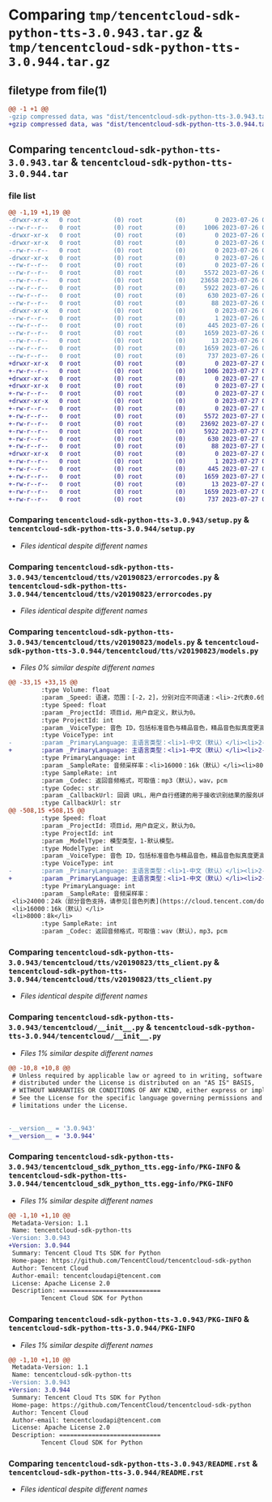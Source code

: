 # Comparing `tmp/tencentcloud-sdk-python-tts-3.0.943.tar.gz` & `tmp/tencentcloud-sdk-python-tts-3.0.944.tar.gz`

## filetype from file(1)

```diff
@@ -1 +1 @@
-gzip compressed data, was "dist/tencentcloud-sdk-python-tts-3.0.943.tar", last modified: Wed Jul 26 00:47:50 2023, max compression
+gzip compressed data, was "dist/tencentcloud-sdk-python-tts-3.0.944.tar", last modified: Thu Jul 27 02:27:06 2023, max compression
```

## Comparing `tencentcloud-sdk-python-tts-3.0.943.tar` & `tencentcloud-sdk-python-tts-3.0.944.tar`

### file list

```diff
@@ -1,19 +1,19 @@
-drwxr-xr-x   0 root         (0) root         (0)        0 2023-07-26 00:47:50.000000 tencentcloud-sdk-python-tts-3.0.943/
--rw-r--r--   0 root         (0) root         (0)     1006 2023-07-26 00:47:48.000000 tencentcloud-sdk-python-tts-3.0.943/setup.py
-drwxr-xr-x   0 root         (0) root         (0)        0 2023-07-26 00:47:50.000000 tencentcloud-sdk-python-tts-3.0.943/tencentcloud/
-drwxr-xr-x   0 root         (0) root         (0)        0 2023-07-26 00:47:50.000000 tencentcloud-sdk-python-tts-3.0.943/tencentcloud/tts/
--rw-r--r--   0 root         (0) root         (0)        0 2023-07-26 00:47:48.000000 tencentcloud-sdk-python-tts-3.0.943/tencentcloud/tts/__init__.py
-drwxr-xr-x   0 root         (0) root         (0)        0 2023-07-26 00:47:50.000000 tencentcloud-sdk-python-tts-3.0.943/tencentcloud/tts/v20190823/
--rw-r--r--   0 root         (0) root         (0)        0 2023-07-26 00:47:48.000000 tencentcloud-sdk-python-tts-3.0.943/tencentcloud/tts/v20190823/__init__.py
--rw-r--r--   0 root         (0) root         (0)     5572 2023-07-26 00:47:48.000000 tencentcloud-sdk-python-tts-3.0.943/tencentcloud/tts/v20190823/errorcodes.py
--rw-r--r--   0 root         (0) root         (0)    23658 2023-07-26 00:47:48.000000 tencentcloud-sdk-python-tts-3.0.943/tencentcloud/tts/v20190823/models.py
--rw-r--r--   0 root         (0) root         (0)     5922 2023-07-26 00:47:48.000000 tencentcloud-sdk-python-tts-3.0.943/tencentcloud/tts/v20190823/tts_client.py
--rw-r--r--   0 root         (0) root         (0)      630 2023-07-26 00:47:48.000000 tencentcloud-sdk-python-tts-3.0.943/tencentcloud/__init__.py
--rw-r--r--   0 root         (0) root         (0)       88 2023-07-26 00:47:50.000000 tencentcloud-sdk-python-tts-3.0.943/setup.cfg
-drwxr-xr-x   0 root         (0) root         (0)        0 2023-07-26 00:47:50.000000 tencentcloud-sdk-python-tts-3.0.943/tencentcloud_sdk_python_tts.egg-info/
--rw-r--r--   0 root         (0) root         (0)        1 2023-07-26 00:47:50.000000 tencentcloud-sdk-python-tts-3.0.943/tencentcloud_sdk_python_tts.egg-info/dependency_links.txt
--rw-r--r--   0 root         (0) root         (0)      445 2023-07-26 00:47:50.000000 tencentcloud-sdk-python-tts-3.0.943/tencentcloud_sdk_python_tts.egg-info/SOURCES.txt
--rw-r--r--   0 root         (0) root         (0)     1659 2023-07-26 00:47:50.000000 tencentcloud-sdk-python-tts-3.0.943/tencentcloud_sdk_python_tts.egg-info/PKG-INFO
--rw-r--r--   0 root         (0) root         (0)       13 2023-07-26 00:47:50.000000 tencentcloud-sdk-python-tts-3.0.943/tencentcloud_sdk_python_tts.egg-info/top_level.txt
--rw-r--r--   0 root         (0) root         (0)     1659 2023-07-26 00:47:50.000000 tencentcloud-sdk-python-tts-3.0.943/PKG-INFO
--rw-r--r--   0 root         (0) root         (0)      737 2023-07-26 00:47:48.000000 tencentcloud-sdk-python-tts-3.0.943/README.rst
+drwxr-xr-x   0 root         (0) root         (0)        0 2023-07-27 02:27:06.000000 tencentcloud-sdk-python-tts-3.0.944/
+-rw-r--r--   0 root         (0) root         (0)     1006 2023-07-27 02:27:06.000000 tencentcloud-sdk-python-tts-3.0.944/setup.py
+drwxr-xr-x   0 root         (0) root         (0)        0 2023-07-27 02:27:06.000000 tencentcloud-sdk-python-tts-3.0.944/tencentcloud/
+drwxr-xr-x   0 root         (0) root         (0)        0 2023-07-27 02:27:06.000000 tencentcloud-sdk-python-tts-3.0.944/tencentcloud/tts/
+-rw-r--r--   0 root         (0) root         (0)        0 2023-07-27 02:27:06.000000 tencentcloud-sdk-python-tts-3.0.944/tencentcloud/tts/__init__.py
+drwxr-xr-x   0 root         (0) root         (0)        0 2023-07-27 02:27:06.000000 tencentcloud-sdk-python-tts-3.0.944/tencentcloud/tts/v20190823/
+-rw-r--r--   0 root         (0) root         (0)        0 2023-07-27 02:27:06.000000 tencentcloud-sdk-python-tts-3.0.944/tencentcloud/tts/v20190823/__init__.py
+-rw-r--r--   0 root         (0) root         (0)     5572 2023-07-27 02:27:06.000000 tencentcloud-sdk-python-tts-3.0.944/tencentcloud/tts/v20190823/errorcodes.py
+-rw-r--r--   0 root         (0) root         (0)    23692 2023-07-27 02:27:06.000000 tencentcloud-sdk-python-tts-3.0.944/tencentcloud/tts/v20190823/models.py
+-rw-r--r--   0 root         (0) root         (0)     5922 2023-07-27 02:27:06.000000 tencentcloud-sdk-python-tts-3.0.944/tencentcloud/tts/v20190823/tts_client.py
+-rw-r--r--   0 root         (0) root         (0)      630 2023-07-27 02:27:06.000000 tencentcloud-sdk-python-tts-3.0.944/tencentcloud/__init__.py
+-rw-r--r--   0 root         (0) root         (0)       88 2023-07-27 02:27:06.000000 tencentcloud-sdk-python-tts-3.0.944/setup.cfg
+drwxr-xr-x   0 root         (0) root         (0)        0 2023-07-27 02:27:06.000000 tencentcloud-sdk-python-tts-3.0.944/tencentcloud_sdk_python_tts.egg-info/
+-rw-r--r--   0 root         (0) root         (0)        1 2023-07-27 02:27:06.000000 tencentcloud-sdk-python-tts-3.0.944/tencentcloud_sdk_python_tts.egg-info/dependency_links.txt
+-rw-r--r--   0 root         (0) root         (0)      445 2023-07-27 02:27:06.000000 tencentcloud-sdk-python-tts-3.0.944/tencentcloud_sdk_python_tts.egg-info/SOURCES.txt
+-rw-r--r--   0 root         (0) root         (0)     1659 2023-07-27 02:27:06.000000 tencentcloud-sdk-python-tts-3.0.944/tencentcloud_sdk_python_tts.egg-info/PKG-INFO
+-rw-r--r--   0 root         (0) root         (0)       13 2023-07-27 02:27:06.000000 tencentcloud-sdk-python-tts-3.0.944/tencentcloud_sdk_python_tts.egg-info/top_level.txt
+-rw-r--r--   0 root         (0) root         (0)     1659 2023-07-27 02:27:06.000000 tencentcloud-sdk-python-tts-3.0.944/PKG-INFO
+-rw-r--r--   0 root         (0) root         (0)      737 2023-07-27 02:27:06.000000 tencentcloud-sdk-python-tts-3.0.944/README.rst
```

### Comparing `tencentcloud-sdk-python-tts-3.0.943/setup.py` & `tencentcloud-sdk-python-tts-3.0.944/setup.py`

 * *Files identical despite different names*

### Comparing `tencentcloud-sdk-python-tts-3.0.943/tencentcloud/tts/v20190823/errorcodes.py` & `tencentcloud-sdk-python-tts-3.0.944/tencentcloud/tts/v20190823/errorcodes.py`

 * *Files identical despite different names*

### Comparing `tencentcloud-sdk-python-tts-3.0.943/tencentcloud/tts/v20190823/models.py` & `tencentcloud-sdk-python-tts-3.0.944/tencentcloud/tts/v20190823/models.py`

 * *Files 0% similar despite different names*

```diff
@@ -33,15 +33,15 @@
         :type Volume: float
         :param _Speed: 语速，范围：[-2，2]，分别对应不同语速：<li>-2代表0.6倍</li><li>-1代表0.8倍</li><li>0代表1.0倍（默认）</li><li>1代表1.2倍</li><li>2代表1.5倍</li>如果需要更细化的语速，可以保留小数点后 2 位，例如0.5 1.1 1.8等。<br>参数值与实际语速转换，可参考[代码示例](https://sdk-1300466766.cos.ap-shanghai.myqcloud.com/sample/speed_sample.tar.gz)
         :type Speed: float
         :param _ProjectId: 项目id，用户自定义，默认为0。
         :type ProjectId: int
         :param _VoiceType: 音色 ID，包括标准音色与精品音色，精品音色拟真度更高，价格不同于标准音色，请参见[购买指南](https://cloud.tencent.com/document/product/1073/34112)。完整的音色 ID 列表请参见[音色列表](https://cloud.tencent.com/document/product/1073/92668)。
         :type VoiceType: int
-        :param _PrimaryLanguage: 主语言类型：<li>1-中文（默认）</li><li>2-英文</li>
+        :param _PrimaryLanguage: 主语言类型：<li>1-中文（默认）</li><li>2-英文</li><li>3-日文</li>
         :type PrimaryLanguage: int
         :param _SampleRate: 音频采样率：<li>16000：16k（默认）</li><li>8000：8k</li>
         :type SampleRate: int
         :param _Codec: 返回音频格式，可取值：mp3（默认），wav，pcm
         :type Codec: str
         :param _CallbackUrl: 回调 URL，用户自行搭建的用于接收识别结果的服务URL。如果用户使用轮询方式获取识别结果，则无需提交该参数。[回调说明](https://cloud.tencent.com/document/product/1073/55746)
         :type CallbackUrl: str
@@ -508,15 +508,15 @@
         :type Speed: float
         :param _ProjectId: 项目id，用户自定义，默认为0。
         :type ProjectId: int
         :param _ModelType: 模型类型，1-默认模型。
         :type ModelType: int
         :param _VoiceType: 音色 ID，包括标准音色与精品音色，精品音色拟真度更高，价格不同于标准音色，请参见[购买指南](https://cloud.tencent.com/document/product/1073/34112)。完整的音色 ID 列表请参见[音色列表](https://cloud.tencent.com/document/product/1073/92668)。
         :type VoiceType: int
-        :param _PrimaryLanguage: 主语言类型：<li>1-中文（默认）</li><li>2-英文</li>
+        :param _PrimaryLanguage: 主语言类型：<li>1-中文（默认）</li><li>2-英文</li><li>3-日文</li>
         :type PrimaryLanguage: int
         :param _SampleRate: 音频采样率：
 <li>24000：24k（部分音色支持，请参见[音色列表](https://cloud.tencent.com/document/product/1073/92668)）</li>
 <li>16000：16k（默认）</li>
 <li>8000：8k</li>
         :type SampleRate: int
         :param _Codec: 返回音频格式，可取值：wav（默认），mp3，pcm
```

### Comparing `tencentcloud-sdk-python-tts-3.0.943/tencentcloud/tts/v20190823/tts_client.py` & `tencentcloud-sdk-python-tts-3.0.944/tencentcloud/tts/v20190823/tts_client.py`

 * *Files identical despite different names*

### Comparing `tencentcloud-sdk-python-tts-3.0.943/tencentcloud/__init__.py` & `tencentcloud-sdk-python-tts-3.0.944/tencentcloud/__init__.py`

 * *Files 1% similar despite different names*

```diff
@@ -10,8 +10,8 @@
 # Unless required by applicable law or agreed to in writing, software
 # distributed under the License is distributed on an "AS IS" BASIS,
 # WITHOUT WARRANTIES OR CONDITIONS OF ANY KIND, either express or implied.
 # See the License for the specific language governing permissions and
 # limitations under the License.
 
 
-__version__ = '3.0.943'
+__version__ = '3.0.944'
```

### Comparing `tencentcloud-sdk-python-tts-3.0.943/tencentcloud_sdk_python_tts.egg-info/PKG-INFO` & `tencentcloud-sdk-python-tts-3.0.944/tencentcloud_sdk_python_tts.egg-info/PKG-INFO`

 * *Files 1% similar despite different names*

```diff
@@ -1,10 +1,10 @@
 Metadata-Version: 1.1
 Name: tencentcloud-sdk-python-tts
-Version: 3.0.943
+Version: 3.0.944
 Summary: Tencent Cloud Tts SDK for Python
 Home-page: https://github.com/TencentCloud/tencentcloud-sdk-python
 Author: Tencent Cloud
 Author-email: tencentcloudapi@tencent.com
 License: Apache License 2.0
 Description: ============================
         Tencent Cloud SDK for Python
```

### Comparing `tencentcloud-sdk-python-tts-3.0.943/PKG-INFO` & `tencentcloud-sdk-python-tts-3.0.944/PKG-INFO`

 * *Files 1% similar despite different names*

```diff
@@ -1,10 +1,10 @@
 Metadata-Version: 1.1
 Name: tencentcloud-sdk-python-tts
-Version: 3.0.943
+Version: 3.0.944
 Summary: Tencent Cloud Tts SDK for Python
 Home-page: https://github.com/TencentCloud/tencentcloud-sdk-python
 Author: Tencent Cloud
 Author-email: tencentcloudapi@tencent.com
 License: Apache License 2.0
 Description: ============================
         Tencent Cloud SDK for Python
```

### Comparing `tencentcloud-sdk-python-tts-3.0.943/README.rst` & `tencentcloud-sdk-python-tts-3.0.944/README.rst`

 * *Files identical despite different names*

